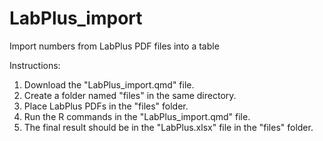 # LabPlus_import
Import numbers from LabPlus PDF files into a table

Instructions:
1. Download the "LabPlus_import.qmd" file.
2. Create a folder named "files" in the same directory.
3. Place LabPlus PDFs in the "files" folder.
4. Run the R commands in the "LabPlus_import.qmd" file.
5. The final result should be in the "LabPlus.xlsx" file in the "files" folder.
